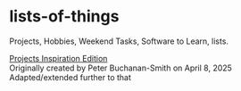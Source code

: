 # lists-of-things
Projects, Hobbies, Weekend Tasks, Software to Learn, lists.

[Projects Inspiration Edition](projects-inspiration-edition.md)  
Originally created by Peter Buchanan-Smith on April 8, 2025  
Adapted/extended further to that
